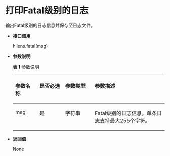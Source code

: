 # 打印Fatal级别的日志<a name="hilens_05_0053"></a>

输出Fatal级别的日志信息并保存至日志文件。

-   **接口调用**

    hilens.fatal\(msg\)

-   **参数说明**

    **表 1**  参数说明

    <a name="zh-cn_topic_0174991595_t3506db653c7042d68fd09a8013443788"></a>
    <table><thead align="left"><tr id="zh-cn_topic_0174991595_rc23858989d644c66b4ffac7a0f590e7c"><th class="cellrowborder" valign="top" width="15.920000000000002%" id="mcps1.2.5.1.1"><p id="zh-cn_topic_0174991595_ae79189bc02fe4db696be52d67d690a23"><a name="zh-cn_topic_0174991595_ae79189bc02fe4db696be52d67d690a23"></a><a name="zh-cn_topic_0174991595_ae79189bc02fe4db696be52d67d690a23"></a><strong id="zh-cn_topic_0174991595_ac3c2ecef67f745c2ad214094e4dde4e9"><a name="zh-cn_topic_0174991595_ac3c2ecef67f745c2ad214094e4dde4e9"></a><a name="zh-cn_topic_0174991595_ac3c2ecef67f745c2ad214094e4dde4e9"></a>参数名称</strong></p>
    </th>
    <th class="cellrowborder" valign="top" width="16.919999999999998%" id="mcps1.2.5.1.2"><p id="p5121143374920"><a name="p5121143374920"></a><a name="p5121143374920"></a><strong id="b16865857114918"><a name="b16865857114918"></a><a name="b16865857114918"></a>是否必选</strong></p>
    </th>
    <th class="cellrowborder" valign="top" width="19.45%" id="mcps1.2.5.1.3"><p id="p09870321495"><a name="p09870321495"></a><a name="p09870321495"></a><strong id="b3119165615497"><a name="b3119165615497"></a><a name="b3119165615497"></a>参数类型</strong></p>
    </th>
    <th class="cellrowborder" valign="top" width="47.71%" id="mcps1.2.5.1.4"><p id="zh-cn_topic_0174991595_a336f5190a8064693931373d0fe2731d8"><a name="zh-cn_topic_0174991595_a336f5190a8064693931373d0fe2731d8"></a><a name="zh-cn_topic_0174991595_a336f5190a8064693931373d0fe2731d8"></a><strong id="zh-cn_topic_0174991595_a5f6f7d581be545a4979759e8f4602bd6"><a name="zh-cn_topic_0174991595_a5f6f7d581be545a4979759e8f4602bd6"></a><a name="zh-cn_topic_0174991595_a5f6f7d581be545a4979759e8f4602bd6"></a>参数描述</strong></p>
    </th>
    </tr>
    </thead>
    <tbody><tr id="zh-cn_topic_0174991595_row11380191721316"><td class="cellrowborder" valign="top" width="15.920000000000002%" headers="mcps1.2.5.1.1 "><p id="zh-cn_topic_0174991595_p638141741310"><a name="zh-cn_topic_0174991595_p638141741310"></a><a name="zh-cn_topic_0174991595_p638141741310"></a>msg</p>
    </td>
    <td class="cellrowborder" valign="top" width="16.919999999999998%" headers="mcps1.2.5.1.2 "><p id="p15121163314911"><a name="p15121163314911"></a><a name="p15121163314911"></a>是</p>
    </td>
    <td class="cellrowborder" valign="top" width="19.45%" headers="mcps1.2.5.1.3 "><p id="p15988123211498"><a name="p15988123211498"></a><a name="p15988123211498"></a>字符串</p>
    </td>
    <td class="cellrowborder" valign="top" width="47.71%" headers="mcps1.2.5.1.4 "><p id="zh-cn_topic_0174991595_p3765132681314"><a name="zh-cn_topic_0174991595_p3765132681314"></a><a name="zh-cn_topic_0174991595_p3765132681314"></a>Fatal级别的日志信息。单条日志支持最大255个字符。</p>
    </td>
    </tr>
    </tbody>
    </table>

-   **返回值**

    None


